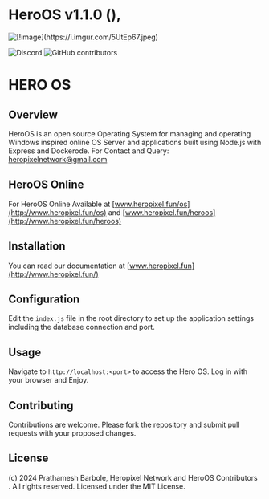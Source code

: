 # HeroOS v1.1.0 (),

![\[!image\](https://i.imgur.com/5UtEp67.jpeg)](https://i.imgur.com/5UtEp67.jpeg)

![Discord](https://img.shields.io/discord/1253782902618194011?label=Discord&logo=Discord&logoColor=white&style=for-the-badge)
![GitHub contributors](https://img.shields.io/github/contributors/2208Prathamesh/HeroOS?style=for-the-badge)

# HERO OS 

## Overview
HeroOS is an open source Operating System for managing and operating Windows inspired  online OS Server and applications built using Node.js with Express and Dockerode. For Contact and Query: [heropixelnetwork@gmail.com](mailto:heropixelnetwork@gmail.com)

## HeroOS Online
For HeroOS Online Available at [www.heropixel.fun/os](http://www.heropixel.fun/os) and [www.heropixel.fun/heroos](http://www.heropixel.fun/heroos)

## Installation
You can read our documentation at [www.heropixel.fun](http://www.heropixel.fun/)

## Configuration
Edit the `index.js` file in the root directory to set up the application settings including the database connection and port.

## Usage
Navigate to `http://localhost:<port>` to access the Hero OS. Log in with your browser and Enjoy.

## Contributing
Contributions are welcome. Please fork the repository and submit pull requests with your proposed changes.

## License
(c) 2024 Prathamesh Barbole, Heropixel Network and HeroOS Contributors . All rights reserved. Licensed under the MIT License.

 

